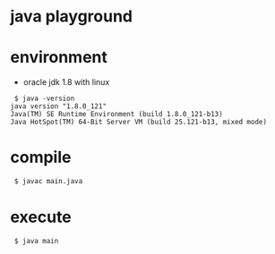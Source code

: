 # java playground

# environment

- oracle jdk 1.8 with linux

```
 $ java -version
java version "1.8.0_121"
Java(TM) SE Runtime Environment (build 1.8.0_121-b13)
Java HotSpot(TM) 64-Bit Server VM (build 25.121-b13, mixed mode)
```

# compile

```bash
 $ javac main.java
```

# execute

```bash
 $ java main
```
